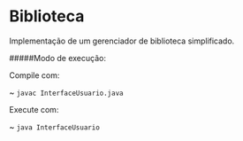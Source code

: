 Biblioteca
==========

Implementação de um gerenciador de biblioteca simplificado.

#####Modo de execução:

Compile com:

~ `javac InterfaceUsuario.java`

Execute com:

~ `java InterfaceUsuario`